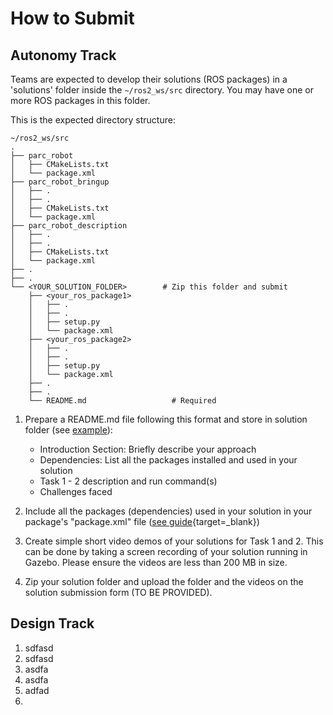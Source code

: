 # How to Submit

## Autonomy Track

Teams are expected to develop their solutions (ROS packages) in a 'solutions' folder inside the `~/ros2_ws/src` directory. You may have one or more ROS packages in this folder. 

This is the expected directory structure:

```
~/ros2_ws/src
.
├── parc_robot
│   ├── CMakeLists.txt
│   └── package.xml
├── parc_robot_bringup
│   ├── .
│   ├── .
│   ├── CMakeLists.txt
│   └── package.xml
├── parc_robot_description
│   ├── .
│   ├── .
│   ├── CMakeLists.txt
│   └── package.xml
├── .
├── .
└── <YOUR_SOLUTION_FOLDER>        # Zip this folder and submit
    ├── <your_ros_package1>
    │   ├── .
    │   ├── .
    │   ├── setup.py
    │   └── package.xml
    ├── <your_ros_package2>
    │   ├── .
    │   ├── .
    │   ├── setup.py
    │   └── package.xml
    ├── .
    ├── .
    └── README.md                   # Required
```

1. Prepare a README.md file following this format and store in solution folder (see [example](https://github.com/PARC-Robotics/PARC2024-Engineers-League/blob/main/resources/sample-submission-readme.md)):
    * Introduction Section: Briefly describe your approach
    * Dependencies: List all the packages installed and used in your solution
    * Task 1 - 2 description and run command(s)
    * Challenges faced

2. Include all the packages (dependencies) used in your solution in your package's "package.xml" file ([see guide](https://docs.ros.org/en/jazzy/Tutorials/Intermediate/Rosdep.html){target=_blank})

3. Create simple short video demos of your solutions for Task 1 and 2. This can be done by taking a screen recording of your solution running in Gazebo. Please ensure the videos are less than 200 MB in size.

<!-- 4. Zip your solution folder and upload the folder and the videos on the [solution submission form](https://forms.gle/GwE7Tzm9FpYzUVQX9). -->
4. Zip your solution folder and upload the folder and the videos on the solution submission form (TO BE PROVIDED).

## Design Track

1. sdfasd
2. sdfasd
3. asdfa
4. asdfa
5. adfad
6. 